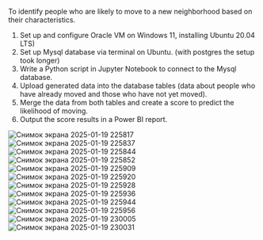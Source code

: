 To identify people who are likely to move to a new neighborhood based on their characteristics.

1) Set up and configure Oracle VM on Windows 11, installing Ubuntu 20.04 LTS) 
2) Set up Mysql database via terminal on Ubuntu. (with postgres the setup took longer) 
3) Write a Python script in Jupyter Notebook to connect to the Mysql database. 
4) Upload generated data into the database tables (data about people who have already moved and those who have not yet moved).
5) Merge the data from both tables and create a score to predict the likelihood of moving.
6) Output the score results in a Power BI report.

![Снимок экрана 2025-01-19 225817](https://github.com/user-attachments/assets/f4b72728-e728-4471-b18e-669ced39b96a)
![Снимок экрана 2025-01-19 225837](https://github.com/user-attachments/assets/a6593d31-8b06-4a91-9722-1c3175006661)
![Снимок экрана 2025-01-19 225844](https://github.com/user-attachments/assets/19c427b0-a8c4-4eb9-bdf9-3f3b48d93cc3)
![Снимок экрана 2025-01-19 225852](https://github.com/user-attachments/assets/92084a84-4ed1-47fe-8519-14200dba88a9)
![Снимок экрана 2025-01-19 225909](https://github.com/user-attachments/assets/c97eb6b3-9b61-4ce3-a0a8-7b24dcd9ba26)
![Снимок экрана 2025-01-19 225920](https://github.com/user-attachments/assets/dfd4ffe7-3eba-4b43-9a6f-ade11748212b)
![Снимок экрана 2025-01-19 225928](https://github.com/user-attachments/assets/9fbcafda-311f-4427-94e1-9bcd3888af0b)
![Снимок экрана 2025-01-19 225936](https://github.com/user-attachments/assets/b5abdab8-205e-4470-91f9-8e1798ffc7f8)
![Снимок экрана 2025-01-19 225944](https://github.com/user-attachments/assets/f20e6cc0-dd96-4e55-b0be-a27168d79747)
![Снимок экрана 2025-01-19 225956](https://github.com/user-attachments/assets/92f56a22-d206-4d36-b527-8b7504762127)
![Снимок экрана 2025-01-19 230005](https://github.com/user-attachments/assets/7f05ded4-eeae-48b1-aec5-95ad2e3b54a6)
![Снимок экрана 2025-01-19 230031](https://github.com/user-attachments/assets/36d1e238-d794-45c6-afee-f36602adccb2)
